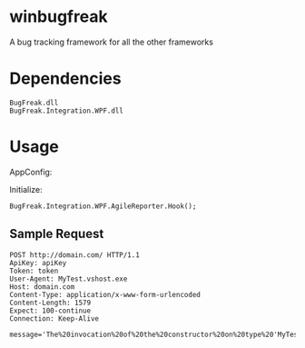 winbugfreak
===========

A bug tracking framework for all the other frameworks

Dependencies
============

	BugFreak.dll
	BugFreak.Integration.WPF.dll

Usage
=====

AppConfig:


  <configSections>
    <section name="BugFreak" type="System.Configuration.AppSettingsSection, System.Configuration, Version=2.0.0.0, Culture=neutral, PublicKeyToken=b03f5f7f11d50a3a" />
  </configSections>

  <BugFreak>
    <add key="ServiceEndpoint" value="http://endpoint.ro"/>
    <add key="ApiKey" value="apiKey"/>
    <add key="AppName" value="appName"/>
    <add key="Token" value="token"/>
  </BugFreak>


Initialize:

    BugFreak.Integration.WPF.AgileReporter.Hook();
			

Sample Request
==============

	POST http://domain.com/ HTTP/1.1
    ApiKey: apiKey
	Token: token
	User-Agent: MyTest.vshost.exe
	Host: domain.com
	Content-Type: application/x-www-form-urlencoded
	Content-Length: 1579
	Expect: 100-continue
	Connection: Keep-Alive
	
	message='The%20invocation%20of%20the%20constructor%20on%20type%20'MyTest.MainWindow'%20that%20matches%20the%20specified%20binding%20constraints%20threw%20an%20exception.'%20Line%20number%20'3'%20and%20line%20position%20'9'.&source=PresentationFramework&stackTrace=%20%20%20at%20System.Windows.Markup.WpfXamlLoader.Load(XamlReader%20xamlReader%2C%20IXamlObjectWriterFactory%20writerFactory%2C%20Boolean%20skipJournaledProperties%2C%20Object%20rootObject%2C%20XamlObjectWriterSettings%20settings%2C%20Uri%20baseUri)%0D%0A%20%20%20at%20System.Windows.Markup.WpfXamlLoader.LoadBaml(XamlReader%20xamlReader%2C%20Boolean%20skipJournaledProperties%2C%20Object%20rootObject%2C%20XamlAccessLevel%20accessLevel%2C%20Uri%20baseUri)%0D%0A%20%20%20at%20System.Windows.Markup.XamlReader.LoadBaml(Stream%20stream%2C%20ParserContext%20parserContext%2C%20Object%20parent%2C%20Boolean%20closeStream)%0D%0A%20%20%20at%20System.Windows.Application.LoadBamlStreamWithSyncInfo(Stream%20stream%2C%20ParserContext%20pc)%0D%0A%20%20%20at%20System.Windows.Application.LoadComponent(Uri%20resourceLocator%2C%20Boolean%20bSkipJournaledProperties)%0D%0A%20%20%20at%20System.Windows.Application.DoStartup()%0D%0A%20%20%20at%20System.Windows.Application.%3C.ctor%3Eb__1(Object%20unused)%0D%0A%20%20%20at%20System.Windows.Threading.ExceptionWrapper.InternalRealCall(Delegate%20callback%2C%20Object%20args%2C%20Int32%20numArgs)%0D%0A%20%20%20at%20MS.Internal.Threading.ExceptionFilterHelper.TryCatchWhen(Object%20source%2C%20Delegate%20method%2C%20Object%20args%2C%20Int32%20numArgs%2C%20Delegate%20catchHandler)